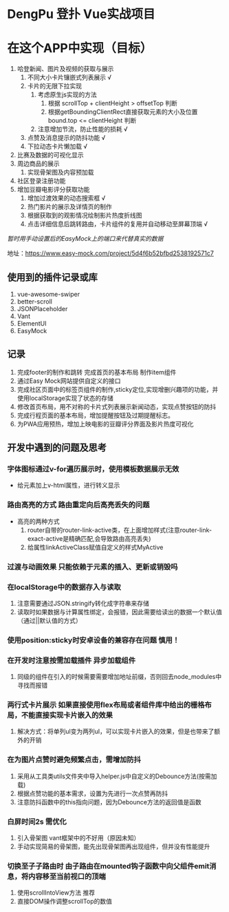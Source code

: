 # DengPu 登扑 Vue实战项目

# 在这个APP中实现（目标）
1. 哈登新闻、图片及视频的获取与展示
   1. 不同大小卡片镶嵌式列表展示 √
   2. 卡片的无限下拉实现 
      1. 考虑原生js实现的方法 
         1. 根据 scrollTop + clientHeight > offsetTop 判断
         2. 根据getBoundingClientRect直接获取元素的大小及位置         bound.top <= clientHeight 判断
      2. 注意增加节流，防止性能的损耗 √
   2. 点赞及消息提示的防抖功能 √
   3. 下拉动态卡片懒加载 √
2. 比赛及数据的可视化显示
3. 周边商品的展示
   1. 实现骨架图及内容预加载
4. 社区登录注册功能
5. 增加豆瓣电影评分获取功能
   1. 增加过渡效果的动态搜索框 √
   2. 热门影片的展示及详情页的制作
   3. 根据获取到的观影情况绘制影片热度折线图
   4. 点击详细信息后跳转路由，卡片组件的复用并自动移动至屏幕顶端 √

*暂时用手动设置后的EasyMock上的端口来代替真实的数据*
  
  地址：https://www.easy-mock.com/project/5d4f6b52bfbd2538192571c7

## 使用到的插件记录或库
1. vue-awesome-swiper
2. better-scroll
3. JSONPlaceholder
4. Vant
5. ElementUI
6. EasyMock 

## 记录 
1. 完成footer的制作和跳转 完成首页的基本布局 制作item组件
2. 通过Easy Mock网站提供自定义的接口 
3. 完成社区页面中的标签页组件的制作,sticky定位,实现增删兴趣项的功能，并使用localStorage实现了状态的存储
4. 修改首页布局，用不对称的卡片式列表展示新闻动态，实现点赞按钮的防抖
5. 完成行程页面的基本布局，增加提醒按钮及过期提醒标志。
6. 为PWA应用预热，增加上映电影的豆瓣评分界面及影片热度可视化

## 开发中遇到的问题及思考

### 字体图标通过v-for遍历展示时，使用模板数据展示无效
+ 给元素加上v-html属性，进行转义显示
### 路由高亮的方式 路由重定向后高亮丢失的问题
+ 高亮的两种方式
   1. router自带的router-link-active类，在上面增加样式(注意router-link-exact-active是精确匹配,会导致路由高亮丢失)
   2. 给属性linkActiveClass赋值自定义的样式MyActive
### 过渡与动画效果 只能依赖于元素的插入、更新或销毁吗
### 在localStorage中的数据存入与读取
1. 注意需要通过JSON.stringify转化成字符串来存储
2. 读取时如果数据与计算属性绑定，会报错，因此需要给读出的数据一个默认值（通过||默认值的方式）
### 使用position:sticky时安卓设备的兼容存在问题 慎用！
### 在开发时注意按需加载插件 异步加载组件
1. 同级的组件在引入的时候需要需要增加地址前缀，否则回去node_modules中寻找而报错
### 两行式卡片展示 如果直接使用flex布局或者组件库中给出的栅格布局，不能直接实现卡片嵌入的效果
1. 解决方式：将单列ul变为两列ul，可以实现卡片嵌入的效果，但是也带来了额外的开销
### 在为图片点赞时避免频繁点击，需增加防抖
1. 采用从工具类utils文件夹中导入helper.js中自定义的Debounce方法(按需加载)
2. 根据点赞功能的基本需求，设置为先进行一次点赞再防抖
3. 注意防抖函数中的this指向问题，因为Debounce方法的返回值是函数
### 白屏时间2s 需优化
1. 引入骨架图 vant框架中的不好用（原因未知） 
2. 手动实现简易的骨架图，能先出现骨架图再出现组件，但并没有性能提升
### 切换至子子路由时 由子路由在mounted钩子函数中向父组件emit消息，将内容移至当前视口的顶端
1. 使用scrollIntoView方法 推荐
2. 直接DOM操作调整scrollTop的数值